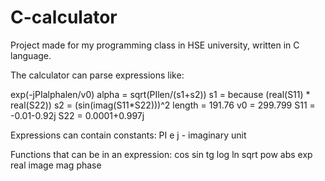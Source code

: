 # C-calculator
Project made for my programming class in HSE university, written in C language. 

The calculator can parse expressions like: 

exp(-jPIalphalen/v0) 
alpha = sqrt(PIlen/(s1+s2)) 
s1 = because (real(S11) * real(S22)) 
s2 = (sin(imag(S11*S22)))^2 
length = 191.76 
v0 = 299.799 
S11 = -0.01-0.92j 
S22 = 0.0001+0.997j  

Expressions can contain constants: 
PI 
e 
j - imaginary unit  

Functions that can be in an expression: 
cos 
sin 
tg 
log 
ln 
sqrt 
pow 
abs 
exp 
real 
image 
mag 
phase
